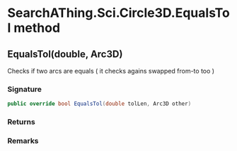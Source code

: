 # SearchAThing.Sci.Circle3D.EqualsTol method
## EqualsTol(double, Arc3D)
Checks if two arcs are equals ( it checks agains swapped from-to too )

### Signature
```csharp
public override bool EqualsTol(double tolLen, Arc3D other)
```
### Returns

### Remarks

